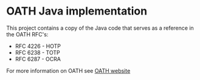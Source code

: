 OATH Java implementation
========================

This project contains a copy of the Java code that serves as a reference in the OATH RFC's:
* RFC 4226 - HOTP
* RFC 6238 - TOTP
* RFC 6287 - OCRA

For more information on OATH see [OATH website](http://www.openauthentication.org)
